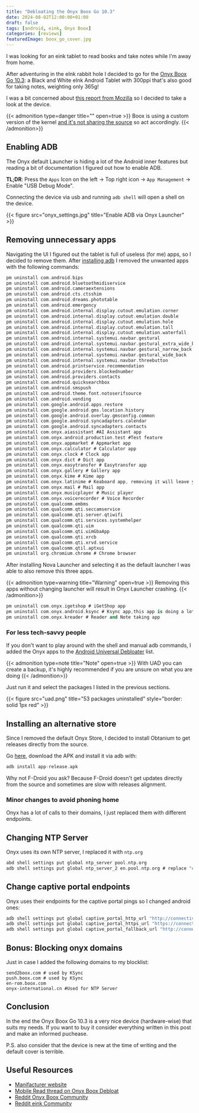 ```yaml
---
title: "Debloating the Onyx Boox Go 10.3"
date: 2024-08-02T12:00:00+01:00
draft: false
tags: [android, eink, Onyx Boox]
categories: [reviews]
featuredImage: boox_go_cover.jpg
---
```


I was looking for an eink tablet to read books and take notes while I'm away from home.

After adventuring in the eInk rabbit hole I decided to go for the [Onyx Boox Go 10.3](https://amzn.to/3SC2W6Z): a Black and White eInk Android Tablet with 300ppi that's also good for taking notes, weighting only 365g!

I was a bit concerned about [this report from Mozilla](https://foundation.mozilla.org/en/privacynotincluded/onyx-boox/) so I decided to take a look at the device.

{{< admonition type=danger title="" open=true >}}
Boox is using a custom version of the kernel [and it's not sharing the source](https://news.ycombinator.com/item?id=23735962) so act accordingly.
{{< /admonition>}}

## Enabling ADB
The Onyx default Launcher is hiding a lot of the Android inner features but reading a bit of documentation I figured out how to enable ADB.

__TL;DR__: Press the `Apps` Icon on the left -> Top right icon -> `App Management` -> Enable "USB Debug Mode".

Connecting the device via usb and running `adb shell` will open a shell on the device.


{{< figure src="onyx_settings.jpg" title="Enable ADB via Onyx Launcher" >}}


## Removing unnecessary apps
Navigating the UI I figured out the tablet is full of useless (for me) apps, so I decided to remove them.
After [installing adb](https://www.xda-developers.com/install-adb-windows-macos-linux/#how-to-set-up-adb-on-your-computer) I removed the unwanted apps with the following commands:

```adb
pm uninstall com.android.bips
pm uninstall com.android.bluetoothmidiservice
pm uninstall com.android.cameraextensions
pm uninstall com.android.cts.ctsshim
pm uninstall com.android.dreams.phototable
pm uninstall com.android.emergency
pm uninstall com.android.internal.display.cutout.emulation.corner
pm uninstall com.android.internal.display.cutout.emulation.double
pm uninstall com.android.internal.display.cutout.emulation.hole
pm uninstall com.android.internal.display.cutout.emulation.tall
pm uninstall com.android.internal.display.cutout.emulation.waterfall
pm uninstall com.android.internal.systemui.navbar.gestural
pm uninstall com.android.internal.systemui.navbar.gestural_extra_wide_back
pm uninstall com.android.internal.systemui.navbar.gestural_narrow_back
pm uninstall com.android.internal.systemui.navbar.gestural_wide_back
pm uninstall com.android.internal.systemui.navbar.threebutton
pm uninstall com.android.printservice.recommendation
pm uninstall com.android.providers.blockednumber
pm uninstall com.android.providers.contacts
pm uninstall com.android.quicksearchbox
pm uninstall com.android.smspush
pm uninstall com.android.theme.font.notoserifsource
pm uninstall com.android.vending
pm uninstall com.google.android.apps.restore
pm uninstall com.google.android.gms.location.history
pm uninstall com.google.android.overlay.gmsconfig.common
pm uninstall com.google.android.syncadapters.calendar
pm uninstall com.google.android.syncadapters.contacts
pm uninstall com.onyx.aiassistant #AI Assistant app
pm uninstall com.onyx.android.production.test #Test feature
pm uninstall com.onyx.appmarket # Appmarket app
pm uninstall com.onyx.calculator # Calculator app
pm uninstall com.onyx.clock # Clock app
pm uninstall com.onyx.dict # Dict app
pm uninstall com.onyx.easytransfer # Easytransfer app
pm uninstall com.onyx.gallery # Gallery app
pm uninstall com.onyx.kime # Kime app
pm uninstall com.onyx.latinime # Keaboard app, removing it will leave you with the Google Speech-to-text keaboard 
pm uninstall com.onyx.mail # Mail app
pm uninstall com.onyx.musicplayer # Music player
pm uninstall com.onyx.voicerecorder # Voice Recorder
pm uninstall com.qualcomm.embms
pm uninstall com.qualcomm.qti.seccamservice
pm uninstall com.qualcomm.qti.server.qtiwifi
pm uninstall com.qualcomm.qti.services.systemhelper
pm uninstall com.qualcomm.qti.uim
pm uninstall com.qualcomm.qti.uimGbaApp
pm uninstall com.qualcomm.qti.xrcb
pm uninstall com.qualcomm.qti.xrvd.service
pm uninstall com.qualcomm.qtil.aptxui
pm uninstall org.chromium.chrome # Chrome browser
```

After installing Nova Launcher and selecting it as the default launcher I was able to also remove this three apps.

{{< admonition type=warning title="Warning" open=true >}}
Removing this apps without changing launcher will result in Onyx Launcher crashing.
{{< /admonition>}}

```adb
pm uninstall com.onyx.igetshop # iGetShop app
pm uninstall com.onyx.android.ksync # Ksync app,this app is doing a lot of calls to Onyx servers
pm uninstall com.onyx.kreader # Reader and Note taking app
```


### For less tech-savvy people
If you don't want to play around with the shell and manual adb commands, I added the Onyx apps to the [Android Universal Debloater](https://github.com/Universal-Debloater-Alliance/universal-android-debloater-next-generation) list.

{{< admonition type=note title="Note" open=true >}}
With UAD you can create a backup, it's highly recommended if you are unsure on what you are doing
{{< /admonition>}}

Just run it and select the packages I listed in the previous sections.

{{< figure src="uad.png" title="53 packages uninstalled" style="border: solid 1px red" >}}


## Installing an alternative store
Since I removed the default Onyx Store, I decided to install Obtanium to get releases directly from the source.

Go [here](https://obtainium.imranr.dev/), download the APK and install it via adb with:

```adb
adb install app-release.apk
```

Why not F-Droid you ask? Because F-Droid doesn't get updates directly from the source and sometimes are slow with releases alignment.


### Minor changes to avoid phoning home
Onyx has a lot of calls to their domains, I just replaced them with different endpoints.

## Changing NTP Server
Onyx uses its own NTP server, I replaced it with `ntp.org`

```adb
abd shell settings put global ntp_server pool.ntp.org
adb shell settings put global ntp_server_2 en.pool.ntp.org # replace "en" with your local time
```

## Change captive portal endpoints
Onyx uses their endpoints for the captive portal pings so I changed android ones:

```adb
adb shell settings put global captive_portal_http_url "http://connectivitycheck.android.com/generate_204"
adb shell settings put global captive_portal_https_url "https://connectivitycheck.android.com/generate_204"
adb shell settings put global captive_portal_fallback_url "http://connectivitycheck.gstatic.com/generate_204"
```

## Bonus: Blocking onyx domains
Just in case I added the following domains to my blocklist:

```
send2boox.com # used by KSync
push.boox.com # used by KSync
en-rom.boox.com
onyx-international.cn #Used for NTP Server
```

## Conclusion
In the end the Onyx Boox Go 10.3 is a very nice device (hardware-wise) that suits my needs.
If you want to buy it consider everything written in this post and make an informed puchease.

P.S. also consider that the device is new at the time of writing and the default cover is terrible.

## Useful Resources
- [Manifacturer website](https://www.boox.com/)
- [Mobile Read thread on Onyx Boox Debloat](https://www.mobileread.com/forums/showthread.php?t=349930)
- [Reddit Onyx Boox Community](https://www.reddit.com/r/Onyx_Boox/)
- [Reddit eink Community](https://www.reddit.com/r/eink)
